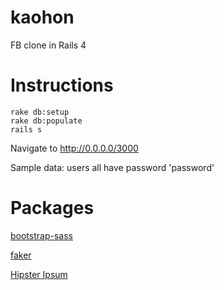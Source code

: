 kaohon
======

FB clone in Rails 4

# Instructions
```
rake db:setup
rake db:populate
rails s
```
Navigate to http://0.0.0.0/3000

Sample data: users all have password 'password'

# Packages
[bootstrap-sass](https://github.com/twbs/bootstrap-sass)

[faker](https://github.com/stympy/faker)

[Hipster Ipsum](http://hipsum.co/)
